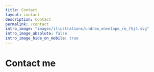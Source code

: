 ```yaml
---
title: Contact
layout: contact
description: Contact
permalink: /contact
intro_image: "images/illustrations/undraw_envelope_re_f5j4.svg"
intro_image_absolute: false
intro_image_hide_on_mobile: true
---
```


# Contact me